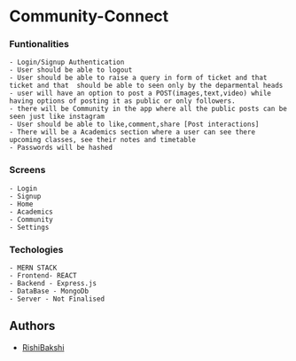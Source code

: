 
# Community-Connect

### Funtionalities
    - Login/Signup Authentication
    - User should be able to logout
    - User should be able to raise a query in form of ticket and that ticket and that  should be able to seen only by the deparmental heads
    - user will have an option to post a POST(images,text,video) while having options of posting it as public or only followers.
    - there will be Community in the app where all the public posts can be seen just like instagram
    - User should be able to like,comment,share [Post interactions]
    - There will be a Academics section where a user can see there upcoming classes, see their notes and timetable
    - Passwords will be hashed

### Screens
    - Login
    - Signup
    - Home
    - Academics
    - Community
    - Settings

### Techologies
    - MERN STACK
    - Frontend- REACT
    - Backend - Express.js
    - DataBase - MongoDb
    - Server - Not Finalised


## Authors

- [RishiBakshi](https://www.github.com/octokatherine)

